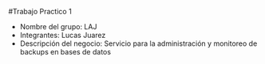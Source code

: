 #Trabajo Practico 1

* Nombre del grupo: LAJ
* Integrantes: Lucas Juarez
* Descripción del negocio: Servicio para la administración y monitoreo de backups en bases de datos
